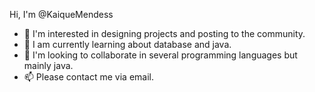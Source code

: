 Hi, I'm @KaiqueMendess
- 👀 I'm interested in designing projects and posting to the community.
- 🌱 I am currently learning about database and java.
- 💞️ I'm looking to collaborate in several programming languages but mainly java.
- 📫 Please contact me via email.
<!---
KaiqueMendess/KaiqueMendess is a ✨ special ✨ repository because its `README.md` (this file) appears on your GitHub profile.
You can click the Preview link to take a look at your changes.
--->
